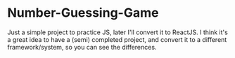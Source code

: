 # Number-Guessing-Game

Just a simple project to practice JS, later I'll convert it to ReactJS. I think it's a great idea to have a (semi) completed project, and convert it to a different framework/system, so you can see the differences.

